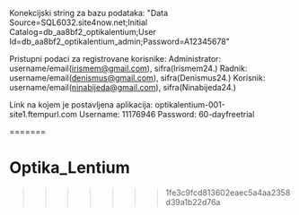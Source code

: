
Konekcijski string za bazu podataka: "Data Source=SQL6032.site4now.net;Initial Catalog=db_aa8bf2_optikalentium;User Id=db_aa8bf2_optikalentium_admin;Password=A12345678"

Pristupni podaci za registrovane korisnike:
Administrator: username/email(irismem@gmail.com), sifra(Irismem24.)
Radnik: username/email(denismus@gmail.com), sifra(Denismus24.)
Korisnik: username/email(ninabijeda@gmail.com), sifra(Ninabijeda24.)

Link na kojem je postavljena aplikacija:
optikalentium-001-site1.ftempurl.com
Username: 11176946
Password: 60-dayfreetrial










=======
# Optika_Lentium
>>>>>>> 1fe3c9fcd813602eaec5a4aa2358d39a1b22d76a
